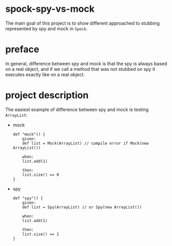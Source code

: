 # spock-spy-vs-mock
The main goal of this project is to show different approached to stubbing represented by spy 
and mock in `Spock`.

# preface
In general, difference between spy and mock is that the spy is always based on a real object,
and if we call a method that was not stubbed on spy it executes exactly like on a real object.

# project description
The easiest example of difference between spy and mock is testing `ArrayList`:
* mock
    ```
    def "mock"() {
        given:
        def list = Mock(ArrayList) // compile error if Mock(new ArrayList())

        when:
        list.add(1)

        then:
        list.size() == 0
    }
    ```

* spy
    ```
    def "spy"() {
        given:
        def list = Spy(ArrayList) // or Spy(new ArrayList())
        
        when:
        list.add(1)
        
        then:
        list.size() == 1
    }    
    ```